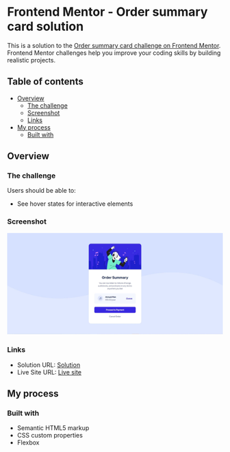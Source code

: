 # Frontend Mentor - Order summary card solution

This is a solution to the [Order summary card challenge on Frontend Mentor](https://www.frontendmentor.io/challenges/order-summary-component-QlPmajDUj). Frontend Mentor challenges help you improve your coding skills by building realistic projects. 

## Table of contents

- [Overview](#overview)
  - [The challenge](#the-challenge)
  - [Screenshot](#screenshot)
  - [Links](#links)
- [My process](#my-process)
  - [Built with](#built-with)


## Overview

### The challenge

Users should be able to:

- See hover states for interactive elements

### Screenshot

![](Capture.JPG)


### Links

- Solution URL: [Solution](https://github.com/annisa-rachma/order-summary-component)
- Live Site URL: [Live site](https://annisa-rachma.github.io/order-summary-component/)

## My process

### Built with

- Semantic HTML5 markup
- CSS custom properties
- Flexbox


